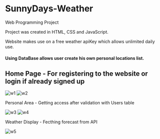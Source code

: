 # SunnyDays-Weather
Web Programming Project

Project was created in HTML, CSS and JavaScript.

Website makes use on a free weather apiKey which allows unlimited daily use.
#### Using DataBase allows user create his own personal locations list.

## **Home Page - For registering to the website or login if already signed up**

![w1](https://user-images.githubusercontent.com/72853162/108845680-63123e80-75e6-11eb-90e0-85e3d4dbb899.JPG)
![w2](https://user-images.githubusercontent.com/72853162/108845686-63aad500-75e6-11eb-9434-fd8b0cdd22a4.JPG)

Personal Area - Getting access after validation with Users table

![w3](https://user-images.githubusercontent.com/72853162/108846242-07948080-75e7-11eb-9160-c837a2262ccf.JPG)
![w4](https://user-images.githubusercontent.com/72853162/108846246-082d1700-75e7-11eb-992c-556af21fc621.JPG)

Weather Display - Fecthing forecast from API

![w5](https://user-images.githubusercontent.com/72853162/108846491-4f1b0c80-75e7-11eb-87dc-7154c303b5e0.JPG)


